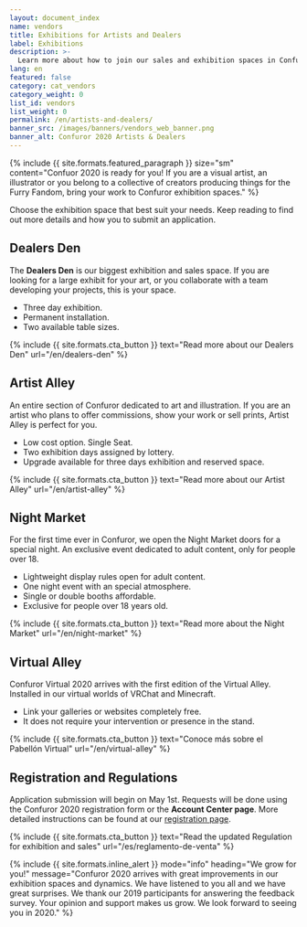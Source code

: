 ```yaml
---
layout: document_index
name: vendors
title: Exhibitions for Artists and Dealers
label: Exhibitions
description: >-
  Learn more about how to join our sales and exhibition spaces in Confuror 2020.
lang: en
featured: false
category: cat_vendors
category_weight: 0
list_id: vendors
list_weight: 0
permalink: /en/artists-and-dealers/
banner_src: /images/banners/vendors_web_banner.png
banner_alt: Confuror 2020 Artists & Dealers
---
```


{%
  include {{ site.formats.featured_paragraph }}
  size="sm"
  content="Confuor 2020 is ready for you! If you are a visual artist, an illustrator or you belong to a collective of creators producing things for the Furry Fandom, bring your work to Confuror exhibition spaces."
%}

Choose the exhibition space that best suit your needs. Keep reading to find out more details and how you to submit an application.

## Dealers Den

The **Dealers Den** is our biggest exhibition and sales space. If you are looking for a large exhibit for your art, or you collaborate with a team developing your projects, this is your space.

- Three day exhibition.
- Permanent installation.
- Two available table sizes.

{%
  include {{ site.formats.cta_button }}
  text="Read more about our Dealers Den"
  url="/en/dealers-den"
%}

## Artist Alley

An entire section of Confuror dedicated to art and illustration. If you are an artist who plans to offer commissions, show your work or sell prints, Artist Alley is perfect for you.

- Low cost option. Single Seat.
- Two exhibition days assigned by lottery.
- Upgrade available for three days exhibition and reserved space.

{%
  include {{ site.formats.cta_button }}
  text="Read more about our Artist Alley"
  url="/en/artist-alley"
%}

## Night Market

For the first time ever in Confuror, we open the Night Market doors for a special night. An exclusive event dedicated to adult content, only for people over 18.

- Lightweight display rules open for adult content.
- One night event with an special atmosphere.
- Single or double booths affordable.
- Exclusive for people over 18 years old.

{%
  include {{ site.formats.cta_button }}
  text="Read more about the Night Market"
  url="/en/night-market"
%}

## Virtual Alley

Confuror Virtual 2020 arrives with the first edition of the Virtual Alley. Installed in our virtual worlds of VRChat and Minecraft.

- Link your galleries or websites completely free.
- It does not require your intervention or presence in the stand.

{%
  include {{ site.formats.cta_button }}
  text="Conoce más sobre el Pabellón Virtual"
  url="/en/virtual-alley"
%}

## Registration and Regulations

Application submission will begin on May 1st. Requests will be done using the Confuror 2020 registration form or the **Account Center page**. More detailed instructions can be found at our [registration page](/en/registration).

{%
  include {{ site.formats.cta_button }}
  text="Read the updated Regulation for exhibition and sales"
  url="/es/reglamento-de-venta"
%}

{%
  include {{ site.formats.inline_alert }}
  mode="info"
  heading="We grow for you!"
  message="Confuror 2020 arrives with great improvements in our exhibition spaces and dynamics. We have listened to you all and we have great surprises. We thank our 2019 participants for answering the feedback survey. Your opinion and support makes us grow. We look forward to seeing you in 2020."
%}
